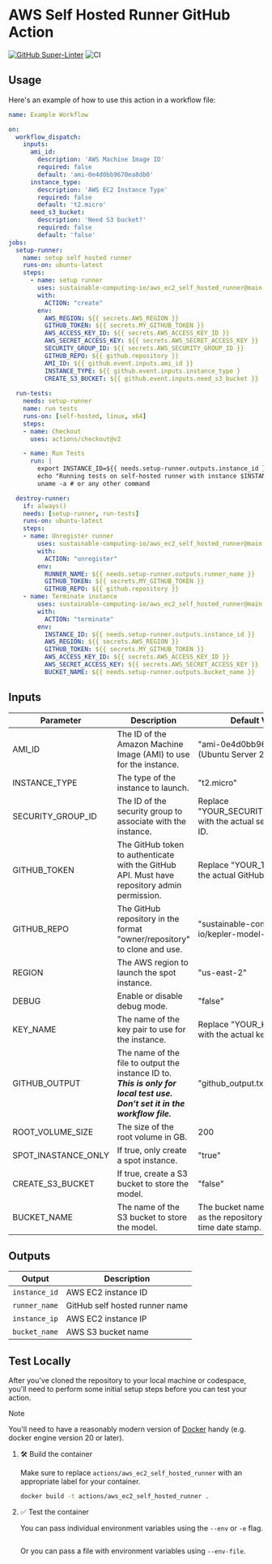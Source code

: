 # AWS Self Hosted Runner GitHub Action

[![GitHub Super-Linter](https://github.com/sustainable-computing-io/aws_ec2_self_hosted_runner/actions/workflows/linter.yml/badge.svg)](https://github.com/super-linter/super-linter)
![CI](https://github.com/sustainable-computing-io/aws_ec2_self_hosted_runner/actions/workflows/ci.yml/badge.svg)

## Usage

Here's an example of how to use this action in a workflow file:

```yaml
name: Example Workflow

on:
  workflow_dispatch:
    inputs:
      ami_id:
        description: 'AWS Machine Image ID'
        required: false
        default: 'ami-0e4d0bb9670ea8db0'
      instance_type:
        description: 'AWS EC2 Instance Type'
        required: false
        default: 't2.micro'
      need_s3_bucket:
        description: 'Need S3 bucket?'
        required: false
        default: 'false'
jobs:
  setup-runner:
    name: setup self hosted runner
    runs-on: ubuntu-latest
    steps:
      - name: setup runner
        uses: sustainable-computing-io/aws_ec2_self_hosted_runner@main
        with:
          ACTION: "create"
        env:
          AWS_REGION: ${{ secrets.AWS_REGION }}
          GITHUB_TOKEN: ${{ secrets.MY_GITHUB_TOKEN }}
          AWS_ACCESS_KEY_ID: ${{ secrets.AWS_ACCESS_KEY_ID }}
          AWS_SECRET_ACCESS_KEY: ${{ secrets.AWS_SECRET_ACCESS_KEY }}
          SECURITY_GROUP_ID: ${{ secrets.AWS_SECURITY_GROUP_ID }}
          GITHUB_REPO: ${{ github.repository }}
          AMI_ID: ${{ github.event.inputs.ami_id }}
          INSTANCE_TYPE: ${{ github.event.inputs.instance_type }
          CREATE_S3_BUCKET: ${{ github.event.inputs.need_s3_bucket }}
  
  run-tests:
    needs: setup-runner
    name: run tests
    runs-on: [self-hosted, linux, x64]
    steps:
    - name: Checkout
      uses: actions/checkout@v2

    - name: Run Tests
      run: |
        export INSTANCE_ID=${{ needs.setup-runner.outputs.instance_id }}
        echo "Running tests on self-hosted runner with instance $INSTANCE_ID"
        uname -a # or any other command

  destroy-runner:
    if: always()
    needs: [setup-runner, run-tests]
    runs-on: ubuntu-latest
    steps:
    - name: Unregister runner
        uses: sustainable-computing-io/aws_ec2_self_hosted_runner@main
        with:
          ACTION: "unregister"
        env:
          RUNNER_NAME: ${{ needs.setup-runner.outputs.runner_name }}
          GITHUB_TOKEN: ${{ secrets.MY_GITHUB_TOKEN }}
          GITHUB_REPO: ${{ github.repository }}
    - name: Terminate instance
        uses: sustainable-computing-io/aws_ec2_self_hosted_runner@main
        with:
          ACTION: "terminate"
        env:
          INSTANCE_ID: ${{ needs.setup-runner.outputs.instance_id }}
          AWS_REGION: ${{ secrets.AWS_REGION }}
          GITHUB_TOKEN: ${{ secrets.MY_GITHUB_TOKEN }}
          AWS_ACCESS_KEY_ID: ${{ secrets.AWS_ACCESS_KEY_ID }}
          AWS_SECRET_ACCESS_KEY: ${{ secrets.AWS_SECRET_ACCESS_KEY }}
          BUCKET_NAME: ${{ needs.setup-runner.outputs.bucket_name }}
```

## Inputs

| Parameter            | Description                                                                                           | Default Value                            |
|----------------------|-------------------------------------------------------------------------------------------------------|------------------------------------------|
| AMI_ID               | The ID of the Amazon Machine Image (AMI) to use for the instance.                                      | "ami-0e4d0bb9670ea8db0" (Ubuntu Server 20.04 LTS) |
| INSTANCE_TYPE        | The type of the instance to launch.                                                                   | "t2.micro"                               |
| SECURITY_GROUP_ID    | The ID of the security group to associate with the instance.                                           | Replace "YOUR_SECURITY_GROUP_ID" with the actual security group ID. |
| GITHUB_TOKEN         | The GitHub token to authenticate with the GitHub API. Must have repository admin permission.                | Replace "YOUR_TOKEN" with the actual GitHub token. |
| GITHUB_REPO          | The GitHub repository in the format "owner/repository" to clone and use.                                     | "sustainable-computing-io/kepler-model-server" |
| REGION               | The AWS region to launch the spot instance.                                                            | "us-east-2"                              |
| DEBUG                | Enable or disable debug mode.                                                                         | "false"                                  |
| KEY_NAME             | The name of the key pair to use for the instance.                                                      | Replace "YOUR_KEY_NAME" with the actual key pair name. |
| GITHUB_OUTPUT        | The name of the file to output the instance ID to. ***This is only for local test use. Don't set it in the workflow file.*** | "github_output.txt"                      |
| ROOT_VOLUME_SIZE     | The size of the root volume in GB.                                                                    | 200                                      |
| SPOT_INASTANCE_ONLY  | If true, only create a spot instance.                                                                 | "true"                                   |
| CREATE_S3_BUCKET     | If true, create a S3 bucket to store the model.                                                        | "false"                                  |
| BUCKET_NAME          | The name of the S3 bucket to store the model.                                                          | The bucket name is the same as the repository name with time date stamp. |

## Outputs

| Output | Description             |
| ------ | ----------------------- |
| `instance_id` | AWS EC2 instance ID |
| `runner_name` | GitHub self hosted runner name |
| `instance_ip` | AWS EC2 instance IP |
| `bucket_name` | AWS S3 bucket name |

## Test Locally

After you've cloned the repository to your local machine or codespace, you'll
need to perform some initial setup steps before you can test your action.

> [!NOTE]
>
> You'll need to have a reasonably modern version of
> [Docker](https://www.docker.com/get-started/) handy (e.g. docker engine
> version 20 or later).

1. :hammer_and_wrench: Build the container

   Make sure to replace `actions/aws_ec2_self_hosted_runner` with an appropriate
   label for your container.

   ```bash
   docker build -t actions/aws_ec2_self_hosted_runner .
   ```

1. :white_check_mark: Test the container

   You can pass individual environment variables using the `--env` or `-e` flag.

   ```bash
   
   ```

   Or you can pass a file with environment variables using `--env-file`.

   ```bash
   ```
